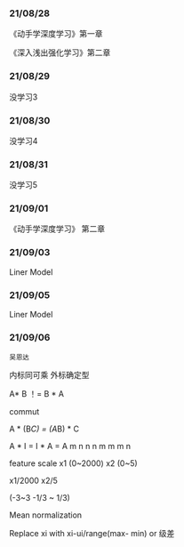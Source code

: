 ### 21/08/28

《动手学深度学习》第一章

《深入浅出强化学习》第二章

### 21/08/29

没学习3
### 21/08/30

没学习4

### 21/08/31

没学习5

### 21/09/01

 《动手学深度学习》 第二章


### 21/09/03

Liner Model

### 21/09/05

Liner Model

### 21/09/06

    吴恩达
内标同可乘 外标确定型

A* B ！= B * A

commut

A * (B*C) = (A*B) * C

A  *  I   = I  *  A = A
m n  n n   m m  m n 


feature scale 
x1 (0~2000)
x2 (0~5)

x1/2000 x2/5

(-3~3 -1/3 ~ 1/3)

Mean normalization

Replace xi with xi-ui/range(max- min) or 级差
